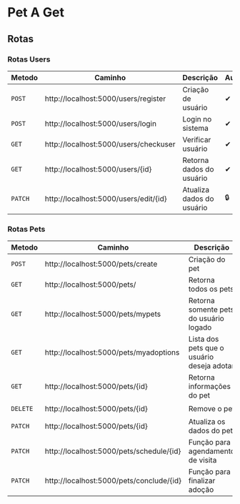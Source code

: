 # Pet A Get

## Rotas

### Rotas Users
| Metodo | Caminho | Descrição | Autenticação |
| --- | --- | --- | --- |
| `POST` | http://localhost:5000/users/register  | Criação de usuário | ✔ |
| `POST` | http://localhost:5000/users/login  | Login no sistema|  ✔ |
| `GET`| http://localhost:5000/users/checkuser | Verificar usuário |  ✔ |
| `GET`| http://localhost:5000/users/{id} | Retorna dados do usuário |  ✔ |
| `PATCH` | http://localhost:5000/users/edit/{id}  | Atualiza dados do usuário | 🔒 |

### Rotas Pets

| Metodo | Caminho | Descrição | Autenticação |
| --- | --- | --- | --- |
| `POST` | http://localhost:5000/pets/create | Criação do pet | 🔒 |
| `GET` | http://localhost:5000/pets/ | Retorna todos os pets |  ✔ |
| `GET` | http://localhost:5000/pets/mypets | Retorna somente pets do usuário logado | 🔒 |
| `GET` | http://localhost:5000/pets/myadoptions | Lista dos pets que o usuário deseja adotar | 🔒 |
| `GET` | http://localhost:5000/pets/{id} | Retorna informações do pet |  ✔ |
| `DELETE` | http://localhost:5000/pets/{id} | Remove o pet | 🔒 |
| `PATCH` | http://localhost:5000/pets/{id} | Atualiza os dados do pet | 🔒 |
| `PATCH` | http://localhost:5000/pets/schedule/{id} | Função para agendamento de visita| 🔒 |
| `PATCH` | http://localhost:5000/pets/conclude/{id} | Função para finalizar adoção | 🔒 |

